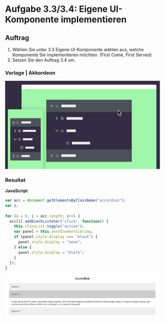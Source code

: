# Aufgabe 3.3/3.4: Eigene UI-Komponente implementieren

## Auftrag
1. Wählen Sie unter 3.3 Eigene UI-Komponente wählen aus, welche Komponente Sie implementieren möchten. (First Come, First Served)
2. Setzen Sie den Auftrag 3.4 um.

### Vorlage | Akkordeon
![](/Modul%20Tag%202/Block_03_04/Auftrag%203.3/Content/Accordeon.png)

### Resultat
**JavaScript**
```JavaScript
var acc = document.getElementsByClassName("accordion");
var i;

for (i = 0; i < acc.length; i++) {
  acc[i].addEventListener("click", function() {
    this.classList.toggle("active");
    var panel = this.nextElementSibling;
    if (panel.style.display === "block") {
      panel.style.display = "none";
    } else {
      panel.style.display = "block";
    }
  });
}
```

![](/Modul%20Tag%202/Block_03_04/Auftrag%203.3/Content/MyAkkrdeon.png)
